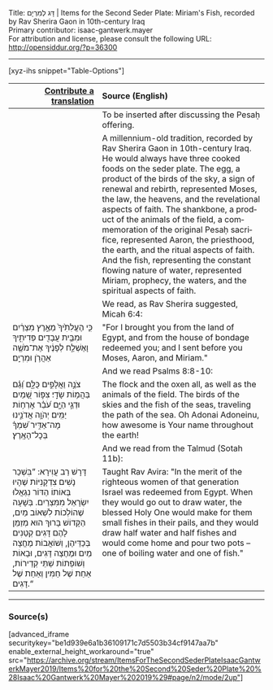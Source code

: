 <html>
<head></head>
<body>
Title: דָּג לְמִרְיָם | Items for the Second Seder Plate: Miriam's Fish, recorded by Rav Sherira Gaon in 10th-century Iraq<br />
Primary contributor: isaac-gantwerk.mayer<br />
For attribution and license, please consult the following URL: <a href="http://opensiddur.org/?p=36300">http://opensiddur.org/?p=36300</a>
<p />
<hr />

[xyz-ihs snippet="Table-Options"]<table style="margin-left: auto; margin-right: auto;" class="draggable">
<thead><tr><th id="x" style="text-align: right;"><a href="/translate/" target="_blank" rel="noopener">Contribute a translation</a></th><th style="text-align: left;">Source (English)</th></tr></thead>
<tbody>
<tr><td style="vertical-align:top;">
<div class="liturgy" lang="he">

</span></div></td>
 
<td style="vertical-align:top;">
<div class="english" lang="en">
<span class="instruction">To be inserted after discussing the Pesaḥ offering.</span>
</div></td></tr>


<tr><td style="vertical-align:top;">
<div class="liturgy" lang="he">

</span></div></td>
 
<td style="vertical-align:top;">
<div class="english" lang="en">
A millennium-old tradition, recorded by Rav Sherira Gaon in 10th-century Iraq. He would always have three cooked foods on the seder plate. The egg, a product of the birds of the sky, a sign of renewal and rebirth, represented Moses, the law, the heavens, and the revelational aspects of faith. The shankbone, a product of the animals of the field, a commemoration of the original Pesaḥ sacrifice, represented Aaron, the priesthood, the earth, and the ritual aspects of faith. And the fish, representing the constant flowing nature of water, represented Miriam, prophecy, the waters, and the spiritual aspects of faith.
</div></td></tr>


<tr><td style="vertical-align:top;">
<div class="liturgy" lang="he">

</span></div></td>
 
<td style="vertical-align:top;">
<div class="english" lang="en">
<span class="instruction">We read, as Rav Sherira suggested, Micah 6:4:</span> 
</div></td></tr>


<tr><td style="vertical-align:top;">
<div class="liturgy" lang="he">
כִּ֤י הֶעֱלִתִ֙יךָ֙ מֵאֶ֣רֶץ מִצְרַ֔יִם 
וּמִבֵּ֥ית עֲבָדִ֖ים פְּדִיתִ֑יךָ 
וָאֶשְׁלַ֣ח לְפָנֶ֔יךָ אֶת־מֹשֶׁ֖ה אַהֲרֹ֥ן וּמִרְיָֽם׃
</span></div></td>
 
<td style="vertical-align:top;">
<div class="english" lang="en">
"For I brought you from the land of Egypt,
and from the house of bondage redeemed you; 
and I sent before you Moses, Aaron, and Miriam."
</div></td></tr>


<tr><td style="vertical-align:top;">
<div class="liturgy" lang="he">

</span></div></td>
 
<td style="vertical-align:top;">
<div class="english" lang="en">
<span class="instruction">And we read Psalms 8:8-10:</span>
</div></td></tr>


<tr><td style="vertical-align:top;">
<div class="liturgy" lang="he">
צֹנֶ֣ה וַאֲלָפִ֣ים כֻּלָּ֑ם
וְ֝גַ֗ם בַּהֲמ֥וֹת שָׂדָֽי׃ 
צִפּ֣וֹר שָׁ֭מַיִם וּדְגֵ֣י הַיָּ֑ם
עֹ֝בֵ֗ר אׇרְח֥וֹת יַמִּֽים׃ 
יְהֹוָ֥ה אֲדֹנֵ֑ינוּ מָה־אַדִּ֥יר 
שִׁ֝מְךָ֗ בְּכׇל־הָאָֽרֶץ׃
</span></div></td>
 
<td style="vertical-align:top;">
<div class="english" lang="en">
The flock and the oxen all,
as well as the animals of the field. 
The birds of the skies and the fish of the seas,
traveling the path of the sea.
Oh Adonai Adoneinu, how awesome 
is Your name throughout the earth!
</div></td></tr>


<tr><td style="vertical-align:top;">
<div class="liturgy" lang="he">

</span></div></td>
 
<td style="vertical-align:top;">
<div class="english" lang="en">
<span class="instruction">And we read from the Talmud (Sotah 11b):</span>
</div></td></tr>


<tr><td style="vertical-align:top;">
<div class="liturgy" lang="he">
דָּרָשׁ רַב עֲוִירָא: ”בִּשְׁכַר נָשִׁים צִדְקָנִיּוֹת שֶׁהָיוּ בְּאוֹתוֹ הַדּוֹר נִגְאֲלוּ יִשְׂרָאֵל מִמִּצְרַיִם. בְּשָׁעָה שֶׁהוֹלְכוֹת לִשְׁאוֹב מַיִם, הַקָּדוֹשׁ בָּרוּךְ הוּא מְזַמֵּן לָהֶם דָּגִים קְטַנִים בְּכַדֵּיהֶן, וְשׁוֹאֲבוֹת מֶחֱצָה מַיִם וּמֶחֶצָה דָּגִים, וּבָאוֹת וְשׁוֹפְתוֹת שְׁתֵּי קְדֵירוֹת, אַחַת שֶׁל חַמִּין וְאַחַת שֶׁל דָּגִים.“
</span></div></td>
 
<td style="vertical-align:top;">
<div class="english" lang="en">
Taught Rav Avira: "In the merit of the righteous women of that generation Israel was redeemed from Egypt. When they would go out to draw water, the blessed Holy One would make for them small fishes in their pails, and they would draw half water and half fishes and would come home and pour two pots – one of boiling water and one of fish."
</div></td></tr>
</tbody></table>

<hr />

<h3>Source(s)</h3>

[advanced_iframe securitykey="be1d939e6a1b36109171c7d5503b34cf9147aa7b" enable_external_height_workaround="true" src="https://archive.org/stream/ItemsForTheSecondSederPlateIsaacGantwerkMayer2019/Items%20for%20the%20Second%20Seder%20Plate%20%28Isaac%20Gantwerk%20Mayer%202019%29#page/n2/mode/2up"]

&nbsp;
</body>
</html>